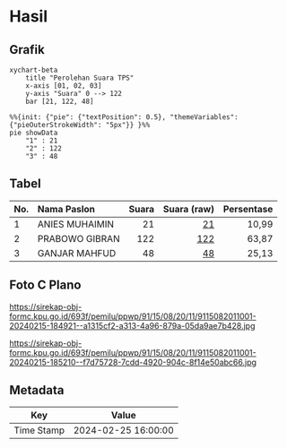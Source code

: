 # Hasil

## Grafik

```mermaid
xychart-beta
    title "Perolehan Suara TPS"
    x-axis [01, 02, 03]
    y-axis "Suara" 0 --> 122
    bar [21, 122, 48]
```

```mermaid
%%{init: {"pie": {"textPosition": 0.5}, "themeVariables": {"pieOuterStrokeWidth": "5px"}} }%%
pie showData
    "1" : 21
    "2" : 122
    "3" : 48
```

## Tabel

| No. | Nama Paslon    | Suara | Suara (raw) | Persentase |
|:--- |:-------------- | -----:| -----------:| ----------:|
| 1   | ANIES MUHAIMIN | 21    | [21][p-1]   | 10,99      |
| 2   | PRABOWO GIBRAN | 122   | [122][p-2]  | 63,87      |
| 3   | GANJAR MAHFUD  | 48    | [48][p-3]   | 25,13      |


[p-1]: https://github.com/gigit-pemilu/pemilu-2024-91-papua/blob/main/pilpres/hitung-suara/sub/91-papua/sub/15-waropen/sub/08-urei-faisei/sub/2011-rorisi/sub/001-tps/sub/paslon-1.txt
[p-2]: https://github.com/gigit-pemilu/pemilu-2024-91-papua/blob/main/pilpres/hitung-suara/sub/91-papua/sub/15-waropen/sub/08-urei-faisei/sub/2011-rorisi/sub/001-tps/sub/paslon-2.txt
[p-3]: https://github.com/gigit-pemilu/pemilu-2024-91-papua/blob/main/pilpres/hitung-suara/sub/91-papua/sub/15-waropen/sub/08-urei-faisei/sub/2011-rorisi/sub/001-tps/sub/paslon-3.txt

## Foto C Plano

https://sirekap-obj-formc.kpu.go.id/693f/pemilu/ppwp/91/15/08/20/11/9115082011001-20240215-184921--a1315cf2-a313-4a96-879a-05da9ae7b428.jpg

https://sirekap-obj-formc.kpu.go.id/693f/pemilu/ppwp/91/15/08/20/11/9115082011001-20240215-185210--f7d75728-7cdd-4920-904c-8f14e50abc66.jpg


## Metadata

| Key        | Value               |
| ---------- | ------------------- |
| Time Stamp | 2024-02-25 16:00:00 |



